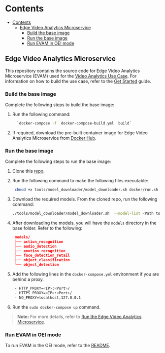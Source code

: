 # Contents

- [Contents](#contents)
	- [Edge Video Analytics Microservice](#edge-video-analytics-microservice)
		- [Build the base image](#build-the-base-image)
		- [Run the base image](#run-the-base-image)
		- [Run EVAM in OEI mode](#run-evam-in-oei-mode)

## Edge Video Analytics Microservice

This repository contains the source code for Edge Video Analytics Microservice (EVAM) used for the [Video Analytics Use Case](https://www.intel.com/content/www/us/en/developer/articles/technical/video-analytics-service.html). For information on how to build the use case, refer to the [Get Started](https://www.intel.com/content/www/us/en/developer/articles/technical/video-analytics-service.html#inpage-nav-3) guide.

### Build the base image

Complete the following steps to build the base image:

1. Run the following command:
  
   ```sh
     `docker-compose -f  docker-compose-build.yml  build`
   ```

2. If required, download the pre-built container image for Edge Video Analytics Microservice from [Docker Hub](https://hub.docker.com/r/intel/edge_video_analytics_microservice).

### Run the base image

Complete the following steps to run the base image:

1. Clone this [repo](https://github.com/intel/edge-video-analytics-microservice).
2. Run the following command to make the following files executable:

   ```sh
    chmod +x tools/model_downloader/model_downloader.sh docker/run.sh
   ```

3. Download the required models. From the cloned repo, run the following command:

   ```sh
   ./tools/model_downloader/model_downloader.sh  --model-list <Path to model-list.yml>
   ```

4. After downloading the models, you will have the `models` directory in the base folder. Refer to the following:

   ```json
    models/
    ├── action_recognition
    ├── audio_detection
    ├── emotion_recognition
    ├── face_detection_retail
    ├── object_classification
    └── object_detection
   ```

5. Add the following lines in the `docker-compose.yml` environment if you are behind a proxy.

   ```sh
    - HTTP_PROXY=<IP>:<Port>/
    - HTTPS_PROXY=<IP>:<Port>/
    - NO_PROXY=localhost,127.0.0.1
   ```

6. Run the `sudo docker-compose up` command.

>**Note:** For more details, refer to [Run the Edge Video Analytics Microservice](https://www.intel.com/content/www/us/en/developer/articles/technical/video-analytics-service.html#inpage-nav-3-1).

### Run EVAM in OEI mode

To run EVAM in the OEI mode, refer to the [README](eii/README.md).
